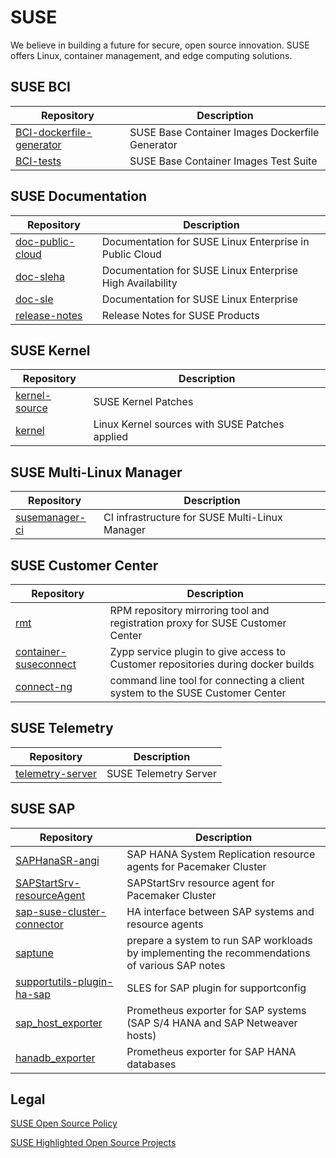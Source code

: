 # SUSE

We believe in building a future for secure, open source innovation.
SUSE offers Linux, container management, and edge computing solutions.

## SUSE BCI

|Repository|Description|
|--|--|
|[BCI-dockerfile-generator](https://github.com/SUSE/BCI-dockerfile-generator)|SUSE Base Container Images Dockerfile Generator|
|[BCI-tests](https://github.com/SUSE/BCI-tests)|SUSE Base Container Images Test Suite|


## SUSE Documentation

|Repository|Description|
|--|--|
|[doc-public-cloud](https://github.com/SUSE/doc-public-cloud)|Documentation for SUSE Linux Enterprise in Public Cloud|
|[doc-sleha](https://github.com/SUSE/doc-sleha)|Documentation for SUSE Linux Enterprise High Availability|
|[doc-sle](https://github.com/SUSE/doc-sle)|Documentation for SUSE Linux Enterprise|
|[release-notes](https://github.com/SUSE/release-notes)|Release Notes for SUSE Products|


## SUSE Kernel

|Repository|Description|
|--|--|
|[kernel-source](https://github.com/SUSE/kernel-source)|SUSE Kernel Patches
|[kernel](https://github.com/SUSE/kernel)|Linux Kernel sources with SUSE Patches applied


## SUSE Multi-Linux Manager

|Repository|Description|
|--|--|
|[susemanager-ci](https://github.com/SUSE/susemanager-ci)|CI infrastructure for SUSE Multi-Linux Manager|


## SUSE Customer Center

|Repository|Description|
|--|--|
|[rmt](https://github.com/SUSE/rmt)|RPM repository mirroring tool and registration proxy for SUSE Customer Center|
|[container-suseconnect](https://github.com/SUSE/container-suseconnect)|Zypp service plugin to give access to Customer repositories during docker builds|
|[connect-ng](https://github.com/SUSE/connect-ng)|command line tool for connecting a client system to the SUSE Customer Center|


## SUSE Telemetry

|Repository|Description|
|--|--|
|[telemetry-server](https://github.com/SUSE/telemetry-server)|SUSE Telemetry Server|


## SUSE SAP

|Repository|Description|
|--|--|
|[SAPHanaSR-angi](https://github.com/SUSE/SAPHanaSR)|SAP HANA System Replication resource agents for Pacemaker Cluster|
|[SAPStartSrv-resourceAgent](https://github.com/SUSE/SAPStartSrv-resouceAgent)|SAPStartSrv resource agent for Pacemaker Cluster|
|[sap-suse-cluster-connector](https://github.com/SUSE/sap-suse-cluster-connector)|HA interface between SAP systems and resource agents|
|[saptune](https://github.com/SUSE/saptune)|prepare a system to run SAP workloads by implementing the recommendations of various SAP notes|
|[supportutils-plugin-ha-sap](https://github.com/SUSE/supportutils-plugin-sap-ha)|SLES for SAP plugin for supportconfig|
|[sap_host_exporter](https://github.com/SUSE/sap_host_exporter)|Prometheus exporter for SAP systems (SAP S/4 HANA and SAP Netweaver hosts)|
|[hanadb_exporter](https://github.com/SUSE/hanadb_exporter)|Prometheus exporter for SAP HANA databases|

## Legal

[SUSE Open Source Policy](https://opensource.suse.com/legal/policy)

[SUSE Highlighted Open Source Projects](https://opensource.suse.com/)

